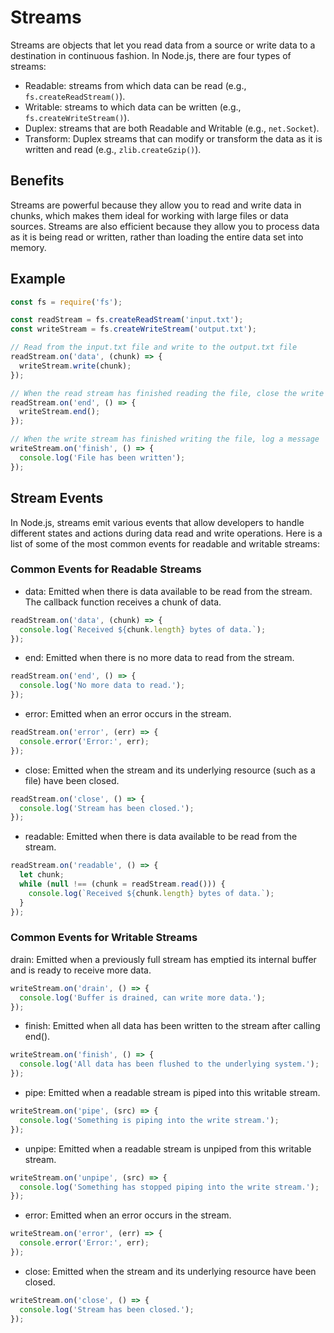 # Streams

Streams are objects that let you read data from a source or write data to a destination in continuous fashion. In Node.js, there are four types of streams:

- Readable: streams from which data can be read (e.g., `fs.createReadStream()`).
- Writable: streams to which data can be written (e.g., `fs.createWriteStream()`).
- Duplex: streams that are both Readable and Writable (e.g., `net.Socket`).
- Transform: Duplex streams that can modify or transform the data as it is written and read (e.g., `zlib.createGzip()`).

## Benefits

Streams are powerful because they allow you to read and write data in chunks, which makes them ideal for working with large files or data sources. Streams are also efficient because they allow you to process data as it is being read or written, rather than loading the entire data set into memory.

## Example

```javascript
const fs = require('fs');

const readStream = fs.createReadStream('input.txt');
const writeStream = fs.createWriteStream('output.txt');

// Read from the input.txt file and write to the output.txt file
readStream.on('data', (chunk) => {
  writeStream.write(chunk);
});

// When the read stream has finished reading the file, close the write stream
readStream.on('end', () => {
  writeStream.end();
});

// When the write stream has finished writing the file, log a message
writeStream.on('finish', () => {
  console.log('File has been written');
});
```

## Stream Events

In Node.js, streams emit various events that allow developers to handle different states and actions during data read and write operations. Here is a list of some of the most common events for readable and writable streams:

### Common Events for Readable Streams

- data: Emitted when there is data available to be read from the stream. The callback function receives a chunk of data.

``` javascript
readStream.on('data', (chunk) => {
  console.log(`Received ${chunk.length} bytes of data.`);
});
```
- end: Emitted when there is no more data to read from the stream.
``` javascript
readStream.on('end', () => {
  console.log('No more data to read.');
});
```

- error: Emitted when an error occurs in the stream.
``` javascript
readStream.on('error', (err) => {
  console.error('Error:', err);
});
```

- close: Emitted when the stream and its underlying resource (such as a file) have been closed.
``` javascript
readStream.on('close', () => {
  console.log('Stream has been closed.');
});
```

- readable: Emitted when there is data available to be read from the stream.
``` javascript
readStream.on('readable', () => {
  let chunk;
  while (null !== (chunk = readStream.read())) {
    console.log(`Received ${chunk.length} bytes of data.`);
  }
});
```
### Common Events for Writable Streams
drain: Emitted when a previously full stream has emptied its internal buffer and is ready to receive more data.


``` javascript
writeStream.on('drain', () => {
  console.log('Buffer is drained, can write more data.');
});
```
- finish: Emitted when all data has been written to the stream after calling end().
``` javascript
writeStream.on('finish', () => {
  console.log('All data has been flushed to the underlying system.');
});
```

- pipe: Emitted when a readable stream is piped into this writable stream.
``` javascript
writeStream.on('pipe', (src) => {
  console.log('Something is piping into the write stream.');
});
```

- unpipe: Emitted when a readable stream is unpiped from this writable stream.
``` javascript
writeStream.on('unpipe', (src) => {
  console.log('Something has stopped piping into the write stream.');
});
```

- error: Emitted when an error occurs in the stream.
``` javascript
writeStream.on('error', (err) => {
  console.error('Error:', err);
});
```

- close: Emitted when the stream and its underlying resource have been closed.

``` javascript
writeStream.on('close', () => {
  console.log('Stream has been closed.');
});
```